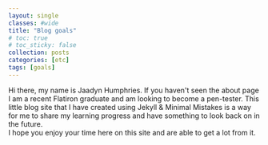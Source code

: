 ```yaml
---
layout: single
classes: #wide
title: "Blog goals"
# toc: true
# toc_sticky: false
collection: posts
categories: [etc]
tags: [goals]
---
```

Hi there, my name is Jaadyn Humphries. If you haven't seen the about page I am a
recent Flatiron graduate and am looking to become a pen-tester. This little blog
site that I have created using Jekyll & Minimal Mistakes is a way for me to
share my learning progress and have something to look back on in the future.  
I hope you enjoy your time here on this site and are able to get a lot from it. 
